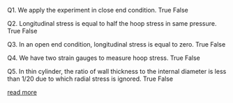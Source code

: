 Q1. We apply the experiment in close end condition.
True
False

Q2. Longitudinal stress is equal to half the hoop stress in same pressure.
True
False

Q3. In an open end condition, longitudinal stress is equal to zero.
True
False

Q4. We have two strain gauges to measure hoop stress.
True
False

Q5. In thin cylinder, the ratio of wall thickness to the internal diameter is less than 1/20 due to which radial stress is ignored.
True
False 

<a href="docs/Exp-10-Yield-criterion.pdf">read more</a>
